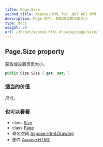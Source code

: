 ```yaml
---
title: Page.Size
second_title: Aspose.HTML for .NET API 参考
description: Page 财产. 获取或设置页面大小
type: docs
weight: 30
url: /zh/net/aspose.html.drawing/page/size/
---
```

## Page.Size property

获取或设置页面大小。

```csharp
public Size Size { get; set; }
```

### 适当的价值

尺寸。

### 也可以看看

* class [Size](../../size/)
* class [Page](../)
* 命名空间 [Aspose.Html.Drawing](../../page/)
* 部件 [Aspose.HTML](../../../)


